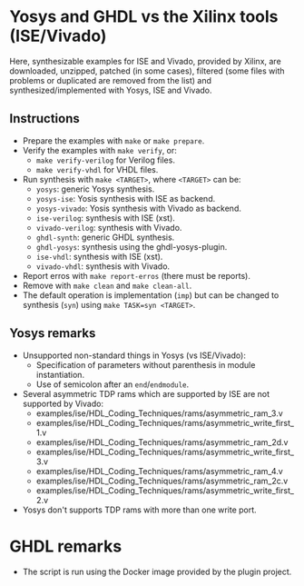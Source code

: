 # Yosys and GHDL vs the Xilinx tools (ISE/Vivado)

Here, synthesizable examples for ISE and Vivado, provided by Xilinx, are downloaded, unzipped,
patched (in some cases), filtered (some files with problems or duplicated are removed from the
list) and synthesized/implemented with Yosys, ISE and Vivado.

## Instructions

* Prepare the examples with `make` or `make prepare`.
* Verify the examples with `make verify`, or:
  * `make verify-verilog` for Verilog files.
  * `make verify-vhdl` for VHDL files.
* Run synthesis with `make <TARGET>`, where `<TARGET>` can be:
  * `yosys`: generic Yosys synthesis.
  * `yosys-ise`: Yosis synthesis with ISE as backend.
  * `yosys-vivado`: Yosis synthesis with Vivado as backend.
  * `ise-verilog`: synthesis with ISE (xst).
  * `vivado-verilog`: synthesis with Vivado.
  * `ghdl-synth`: generic GHDL synthesis.
  * `ghdl-yosys`: synthesis using the ghdl-yosys-plugin.
  * `ise-vhdl`: synthesis with ISE (xst).
  * `vivado-vhdl`: synthesis with Vivado.
* Report erros with `make report-erros` (there must be reports).
* Remove with `make clean` and `make clean-all`.
* The default operation is implementation (`imp`) but can be changed to synthesis (`syn`) using
`make TASK=syn <TARGET>`.

## Yosys remarks

* Unsupported non-standard things in Yosys (vs ISE/Vivado):
    * Specification of parameters without parenthesis in module instantiation.
    * Use of semicolon after an `end`/`endmodule`.
* Several asymmetric TDP rams which are supported by ISE are not supported by Vivado:
    * examples/ise/HDL_Coding_Techniques/rams/asymmetric_ram_3.v
    * examples/ise/HDL_Coding_Techniques/rams/asymmetric_write_first_1.v
    * examples/ise/HDL_Coding_Techniques/rams/asymmetric_ram_2d.v
    * examples/ise/HDL_Coding_Techniques/rams/asymmetric_write_first_3.v
    * examples/ise/HDL_Coding_Techniques/rams/asymmetric_ram_4.v
    * examples/ise/HDL_Coding_Techniques/rams/asymmetric_ram_2c.v
    * examples/ise/HDL_Coding_Techniques/rams/asymmetric_write_first_2.v
* Yosys don't supports TDP rams with more than one write port.

# GHDL remarks

* The script is run using the Docker image provided by the plugin project.

